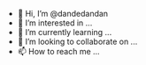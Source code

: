 - 👋 Hi, I’m @dandedandan
- 👀 I’m interested in ...
- 🌱 I’m currently learning ...
- 💞️ I’m looking to collaborate on ...
- 📫 How to reach me ...

<!---
dandedandan/dandedandan is a ✨ special ✨ repository because its `README.md` (this file) appears on your GitHub profile.
You can click the Preview link to take a look at your changes.
--->
